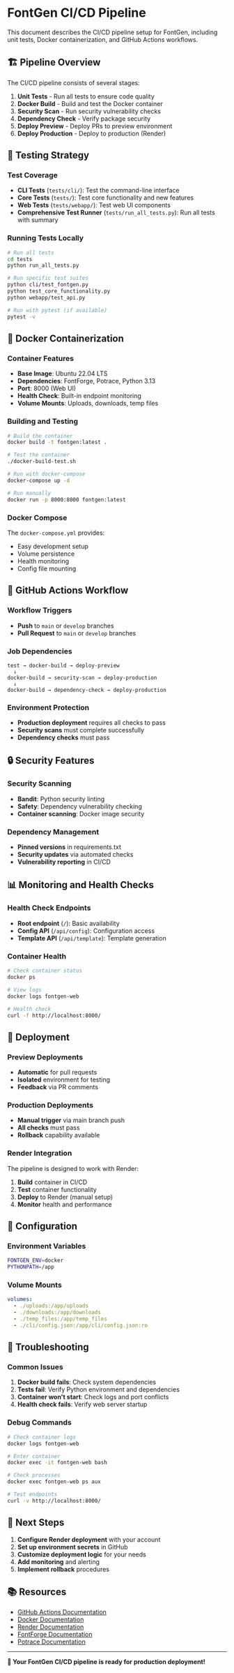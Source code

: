 # FontGen CI/CD Pipeline

This document describes the CI/CD pipeline setup for FontGen, including unit tests, Docker containerization, and GitHub Actions workflows.

## 🏗️ **Pipeline Overview**

The CI/CD pipeline consists of several stages:

1. **Unit Tests** - Run all tests to ensure code quality
2. **Docker Build** - Build and test the Docker container
3. **Security Scan** - Run security vulnerability checks
4. **Dependency Check** - Verify package security
5. **Deploy Preview** - Deploy PRs to preview environment
6. **Deploy Production** - Deploy to production (Render)

## 🧪 **Testing Strategy**

### **Test Coverage**

- **CLI Tests** (`tests/cli/`): Test the command-line interface
- **Core Tests** (`tests/`): Test core functionality and new features
- **Web Tests** (`tests/webapp/`): Test web UI components
- **Comprehensive Test Runner** (`tests/run_all_tests.py`): Run all tests with summary

### **Running Tests Locally**

```bash
# Run all tests
cd tests
python run_all_tests.py

# Run specific test suites
python cli/test_fontgen.py
python test_core_functionality.py
python webapp/test_api.py

# Run with pytest (if available)
pytest -v
```

## 🐳 **Docker Containerization**

### **Container Features**

- **Base Image**: Ubuntu 22.04 LTS
- **Dependencies**: FontForge, Potrace, Python 3.13
- **Port**: 8000 (Web UI)
- **Health Check**: Built-in endpoint monitoring
- **Volume Mounts**: Uploads, downloads, temp files

### **Building and Testing**

```bash
# Build the container
docker build -t fontgen:latest .

# Test the container
./docker-build-test.sh

# Run with docker-compose
docker-compose up -d

# Run manually
docker run -p 8000:8000 fontgen:latest
```

### **Docker Compose**

The `docker-compose.yml` provides:
- Easy development setup
- Volume persistence
- Health monitoring
- Config file mounting

## 🚀 **GitHub Actions Workflow**

### **Workflow Triggers**

- **Push** to `main` or `develop` branches
- **Pull Request** to `main` or `develop` branches

### **Job Dependencies**

```
test → docker-build → deploy-preview
  ↓
docker-build → security-scan → deploy-production
  ↓
docker-build → dependency-check → deploy-production
```

### **Environment Protection**

- **Production deployment** requires all checks to pass
- **Security scans** must complete successfully
- **Dependency checks** must pass

## 🔒 **Security Features**

### **Security Scanning**

- **Bandit**: Python security linting
- **Safety**: Dependency vulnerability checking
- **Container scanning**: Docker image security

### **Dependency Management**

- **Pinned versions** in requirements.txt
- **Security updates** via automated checks
- **Vulnerability reporting** in CI/CD

## 📊 **Monitoring and Health Checks**

### **Health Check Endpoints**

- **Root endpoint** (`/`): Basic availability
- **Config API** (`/api/config`): Configuration access
- **Template API** (`/api/template`): Template generation

### **Container Health**

```bash
# Check container status
docker ps

# View logs
docker logs fontgen-web

# Health check
curl -f http://localhost:8000/
```

## 🚀 **Deployment**

### **Preview Deployments**

- **Automatic** for pull requests
- **Isolated** environment for testing
- **Feedback** via PR comments

### **Production Deployments**

- **Manual trigger** via main branch push
- **All checks** must pass
- **Rollback** capability available

### **Render Integration**

The pipeline is designed to work with Render:
1. **Build** container in CI/CD
2. **Test** container functionality
3. **Deploy** to Render (manual setup)
4. **Monitor** health and performance

## 🔧 **Configuration**

### **Environment Variables**

```bash
FONTGEN_ENV=docker
PYTHONPATH=/app
```

### **Volume Mounts**

```yaml
volumes:
  - ./uploads:/app/uploads
  - ./downloads:/app/downloads
  - ./temp_files:/app/temp_files
  - ./cli/config.json:/app/cli/config.json:ro
```

## 📝 **Troubleshooting**

### **Common Issues**

1. **Docker build fails**: Check system dependencies
2. **Tests fail**: Verify Python environment and dependencies
3. **Container won't start**: Check logs and port conflicts
4. **Health check fails**: Verify web server startup

### **Debug Commands**

```bash
# Check container logs
docker logs fontgen-web

# Enter container
docker exec -it fontgen-web bash

# Check processes
docker exec fontgen-web ps aux

# Test endpoints
curl -v http://localhost:8000/
```

## 🎯 **Next Steps**

1. **Configure Render deployment** with your account
2. **Set up environment secrets** in GitHub
3. **Customize deployment logic** for your needs
4. **Add monitoring** and alerting
5. **Implement rollback** procedures

## 📚 **Resources**

- [GitHub Actions Documentation](https://docs.github.com/en/actions)
- [Docker Documentation](https://docs.docker.com/)
- [Render Documentation](https://render.com/docs)
- [FontForge Documentation](https://fontforge.org/docs/)
- [Potrace Documentation](http://potrace.sourceforge.net/)

---

**🎉 Your FontGen CI/CD pipeline is ready for production deployment!**
